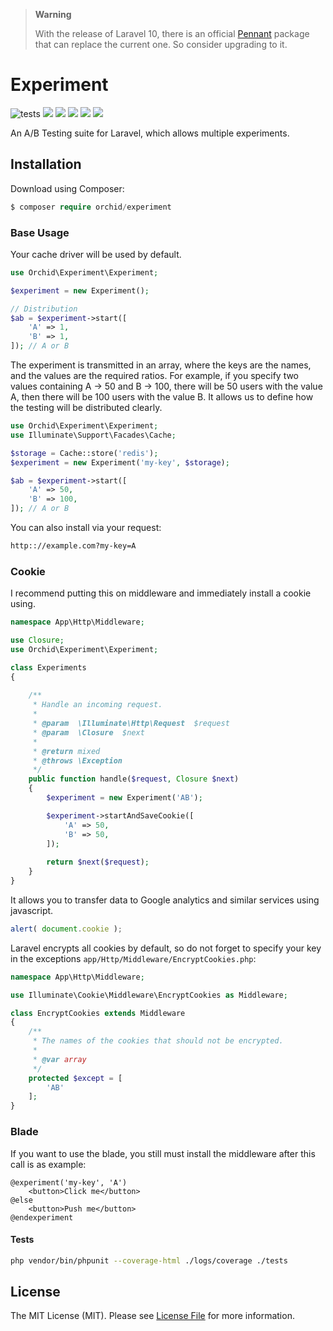 > **Warning**
>
> With the release of Laravel 10, there is an official [Pennant](https://laravel.com/docs/10.x/pennant) package that can replace the current one. So consider upgrading to it.


# Experiment


![tests](https://github.com/tabuna/experiment/workflows/run-tests/badge.svg)
<a href="https://styleci.io/repos/159730043"><img src="https://styleci.io/repos/159730043/shield?branch=master"/></a>
<a href="https://codecov.io/gh/tabuna/experiment"><img src="https://codecov.io/gh/tabuna/experiment/branch/master/graph/badge.svg" /></a>
<a href="https://packagist.org/packages/orchid/experiment"><img src="https://poser.pugx.org/orchid/experiment/v/stable"/></a>
<a href="https://packagist.org/packages/orchid/experiment"><img src="https://poser.pugx.org/orchid/experiment/downloads"/></a>
<a href="https://packagist.org/packages/orchid/experiment"><img src="https://poser.pugx.org/orchid/experiment/license"/></a>


An A/B Testing suite for Laravel, which allows multiple experiments.


## Installation

Download using Composer:
```php
$ composer require orchid/experiment
```

### Base Usage

Your cache driver will be used by default.

```php
use Orchid\Experiment\Experiment;

$experiment = new Experiment();

// Distribution
$ab = $experiment->start([
    'A' => 1,
    'B' => 1,
]); // A or B

```

The experiment is transmitted in an array, where the keys are the names, and the values are the required ratios.
For example, if you specify two values containing A -> 50 and B -> 100, there will be 50 users with the value A, then there will be 100 users with the value B.
It allows us to define how the testing will be distributed clearly.

```php
use Orchid\Experiment\Experiment;
use Illuminate\Support\Facades\Cache;

$storage = Cache::store('redis');
$experiment = new Experiment('my-key', $storage);

$ab = $experiment->start([
    'A' => 50,
    'B' => 100,
]); // A or B
```

You can also install via your request:

```bash
http:://example.com?my-key=A
```

### Cookie

I recommend putting this on middleware and immediately install a cookie using.

```php
namespace App\Http\Middleware;

use Closure;
use Orchid\Experiment\Experiment;

class Experiments
{
    
    /**
     * Handle an incoming request.
     *
     * @param  \Illuminate\Http\Request  $request
     * @param  \Closure  $next
     *
     * @return mixed
     * @throws \Exception
     */
    public function handle($request, Closure $next)
    {
        $experiment = new Experiment('AB');

        $experiment->startAndSaveCookie([
            'A' => 50,
            'B' => 50,
        ]);
        
        return $next($request);
    }
}
```

It allows you to transfer data to Google analytics and similar services using javascript.

```javascript
alert( document.cookie );
```

Laravel encrypts all cookies by default, so do not forget to specify your key in the exceptions `app/Http/Middleware/EncryptCookies.php`:

```php
namespace App\Http\Middleware;

use Illuminate\Cookie\Middleware\EncryptCookies as Middleware;

class EncryptCookies extends Middleware
{
    /**
     * The names of the cookies that should not be encrypted.
     *
     * @var array
     */
    protected $except = [
        'AB'
    ];
}
```

### Blade

If you want to use the blade, you still must install the middleware after this call is as example:

```blade
@experiment('my-key', 'A')
    <button>Click me</button>
@else
    <button>Push me</button>
@endexperiment
```


#### Tests

```bash
php vendor/bin/phpunit --coverage-html ./logs/coverage ./tests
```


## License

The MIT License (MIT). Please see [License File](LICENSE) for more information.

